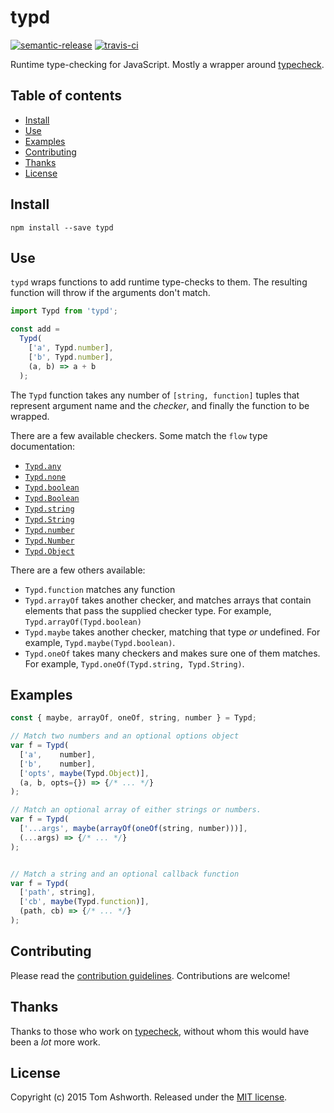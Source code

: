 # typd

[![semantic-release](https://img.shields.io/badge/%20%20%F0%9F%93%A6%F0%9F%9A%80-semantic--release-e10079.svg)](https://github.com/semantic-release/semantic-release) [![travis-ci](https://travis-ci.org/phuu/typd.svg?branch=master)](https://travis-ci.org/phuu/typd)

Runtime type-checking for JavaScript. Mostly a wrapper around [typecheck][typecheck].

## Table of contents

* [Install](#install)
* [Use](#use)
* [Examples](#examples)
* [Contributing](#contributing)
* [Thanks](#thanks)
* [License](#license)

## Install

```
npm install --save typd
```

## Use

`typd` wraps functions to add runtime type-checks to them. The resulting function will throw if the arguments don't match.

```js
import Typd from 'typd';

const add =
  Typd(
    ['a', Typd.number],
    ['b', Typd.number],
    (a, b) => a + b
  );
```

The `Typd` function takes any number of `[string, function]` tuples that represent argument name and the *checker*, and finally the function to be wrapped.

There are a few available checkers. Some match the `flow` type documentation:

- [`Typd.any`](http://flowtype.org/docs/quick-reference.html#the-any-primitive-type)
- [`Typd.none`](http://flowtype.org/docs/quick-reference.html#the-none-primitive-type)
- [`Typd.boolean`](http://flowtype.org/docs/quick-reference.html#the-boolean-primitive-type)
- [`Typd.Boolean`](http://flowtype.org/docs/quick-reference.html#the-boolean-constructor)
- [`Typd.string`](http://flowtype.org/docs/quick-reference.html#the-string-primitive-type)
- [`Typd.String`](http://flowtype.org/docs/quick-reference.html#the-string-constructor)
- [`Typd.number`](http://flowtype.org/docs/quick-reference.html#the-number-primitive-type)
- [`Typd.Number`](http://flowtype.org/docs/quick-reference.html#the-number-constructor)
- [`Typd.Object`](http://flowtype.org/docs/quick-reference.html#the-object-constructor)

There are a few others available:

- `Typd.function` matches any function
- `Typd.arrayOf` takes another checker, and matches arrays that contain elements that pass the supplied checker type. For example, `Typd.arrayOf(Typd.boolean)`
- `Typd.maybe` takes another checker, matching that type *or* undefined. For example, `Typd.maybe(Typd.boolean)`.
- `Typd.oneOf` takes many checkers and makes sure one of them matches. For example, `Typd.oneOf(Typd.string, Typd.String)`.

## Examples

```js
const { maybe, arrayOf, oneOf, string, number } = Typd;

// Match two numbers and an optional options object
var f = Typd(
  ['a',    number],
  ['b',    number],
  ['opts', maybe(Typd.Object)],
  (a, b, opts={}) => {/* ... */}
);

// Match an optional array of either strings or numbers.
var f = Typd(
  ['...args', maybe(arrayOf(oneOf(string, number)))],
  (...args) => {/* ... */}
);


// Match a string and an optional callback function
var f = Typd(
  ['path', string],
  ['cb', maybe(Typd.function)],
  (path, cb) => {/* ... */}
);
```


## Contributing

Please read the [contribution guidelines][contributing-url]. Contributions are
welcome!

## Thanks

Thanks to those who work on [typecheck][typecheck], without whom this would have been a *lot* more work.

## License

Copyright (c) 2015 Tom Ashworth. Released under the [MIT
license](http://www.opensource.org/licenses/mit-license.php).

[contributing-url]: https://github.com/phuu/typd/blob/master/CONTRIBUTING.md
[typecheck]: https://github.com/codemix/babel-plugin-typecheck

